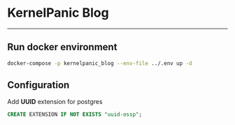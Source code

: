 # KernelPanic Blog
___

## Run docker environment

```bash
docker-compose -p kernelpanic_blog --env-file ../.env up -d
```

## Configuration

Add __UUID__ extension for postgres

```sql
CREATE EXTENSION IF NOT EXISTS "uuid-ossp";
```
